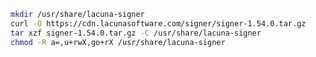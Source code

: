 ﻿```sh
mkdir /usr/share/lacuna-signer
curl -O https://cdn.lacunasoftware.com/signer/signer-1.54.0.tar.gz
tar xzf signer-1.54.0.tar.gz -C /usr/share/lacuna-signer
chmod -R a=,u+rwX,go+rX /usr/share/lacuna-signer
```
